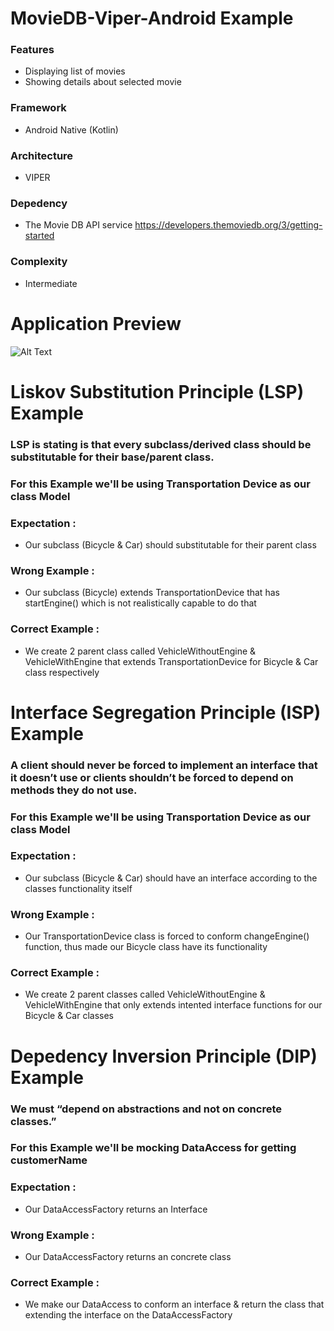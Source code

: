 # MovieDB-Viper-Android Example

### Features
- Displaying list of movies
- Showing details about selected movie

### Framework
- Android Native (Kotlin)

### Architecture
- VIPER

### Depedency
- The Movie DB API service https://developers.themoviedb.org/3/getting-started

### Complexity
- Intermediate 

# Application Preview
![Alt Text](https://media.giphy.com/media/gJKh9qJA2ZfGhWEqY2/giphy.gif)

# Liskov Substitution Principle (LSP) Example

### LSP is stating is that every subclass/derived class should be substitutable for their base/parent class.

### For this Example we'll be using Transportation Device as our class Model

### Expectation : 
- Our subclass (Bicycle & Car) should substitutable for their parent class

### Wrong Example :
- Our subclass (Bicycle) extends TransportationDevice that has startEngine() which is not realistically capable to do that

### Correct Example :
- We create 2 parent class called VehicleWithoutEngine & VehicleWithEngine that extends TransportationDevice for Bicycle & Car class respectively

# Interface Segregation Principle (ISP) Example

### A client should never be forced to implement an interface that it doesn’t use or clients shouldn’t be forced to depend on methods they do not use.

### For this Example we'll be using Transportation Device as our class Model

### Expectation : 
- Our subclass (Bicycle & Car) should have an interface according to the classes functionality itself  

### Wrong Example :
- Our TransportationDevice class is forced to conform changeEngine() function, thus made our Bicycle class have its functionality 

### Correct Example :
- We create 2 parent classes called VehicleWithoutEngine & VehicleWithEngine that only extends intented interface functions for our Bicycle & Car classes

# Depedency Inversion Principle (DIP) Example

### We must “depend on abstractions and not on concrete classes.”

### For this Example we'll be mocking DataAccess for getting customerName

### Expectation : 
- Our DataAccessFactory returns an Interface  

### Wrong Example :
- Our DataAccessFactory returns an concrete class 

### Correct Example :
- We make our DataAccess to conform an interface & return the class that extending the interface on the DataAccessFactory
